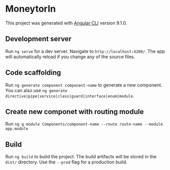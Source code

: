 # MoneytorIn

This project was generated with [Angular CLI](https://github.com/angular/angular-cli) version 9.1.0.

## Development server

Run `ng serve` for a dev server. Navigate to `http://localhost:4200/`. The app will automatically reload if you change any of the source files.

## Code scaffolding

Run `ng generate component component-name` to generate a new component. You can also use `ng generate directive|pipe|service|class|guard|interface|enum|module`.

## Create new componet with routing module

Run `ng g module Components/component-name --route route-name --module app.module`

## Build

Run `ng build` to build the project. The build artifacts will be stored in the `dist/` directory. Use the `--prod` flag for a production build.
